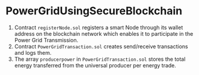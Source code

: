 # PowerGridUsingSecureBlockchain
1. Contract `registerNode.sol` registers a smart Node through its wallet address on the blockchain network which enables it to participate in the Power Grid Transmission.
2. Contract `PowerGridTransaction.sol` creates send/receive transactions and logs them.
3. The array `producerpower` in `PowerGridTransaction.sol` stores the total energy transferred from the universal producer per energy trade.
